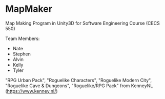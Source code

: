 # MapMaker

Map Making Program in Unity3D for Software Engineering Course (CECS 550)

Team Members:
- Nate
- Stephen
- Alvin
- Kelly
- Tyler

"RPG Urban Pack", "Roguelike Characters", "Roguelike Modern City", "Roguelike Cave & Dungeons", "Roguelike/RPG Pack" from KenneyNL (https://www.kenney.nl/)